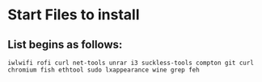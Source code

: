 # Start Files to install

## List begins as follows:
``` iwlwifi rofi curl net-tools unrar i3 suckless-tools compton git curl chromium fish ethtool sudo lxappearance wine grep feh ```
